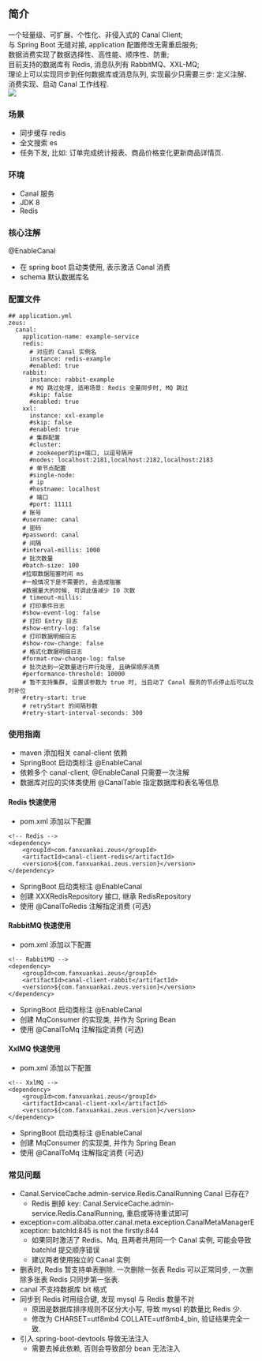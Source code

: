 ## 简介
一个轻量级、可扩展、个性化、非侵入式的 Canal Client;
<br/>
与 Spring Boot 无缝对接, application 配置修改无需重启服务;
<br/>
数据消费实现了数据选择性、高性能、顺序性、防重;
<br/>
目前支持的数据库有 Redis, 消息队列有 RabbitMQ、XXL-MQ;
<br/>
理论上可以实现同步到任何数据库或消息队列, 实现最少只需要三步: 定义注解、消费实现、启动 Canal 工作线程.
<br/>
![](http://processon.com/chart_image/5e7d8f17e4b08e4e24428c33.png?_=1589993535902)

### 场景
- 同步缓存 redis
- 全文搜索 es
- 任务下发, 比如: 订单完成统计报表、商品价格变化更新商品详情页.

### 环境
- Canal 服务
- JDK 8
- Redis

### 核心注解
@EnableCanal
- 在 spring boot 启动类使用, 表示激活 Canal 消费
- schema 默认数据库名

### 配置文件
```
## application.yml
zeus:
  canal:
    application-name: example-service
    redis:
      # 对应的 Canal 实例名
      instance: redis-example
      #enabled: true
    rabbit:
      instance: rabbit-example
      # MQ 跳过处理, 适用场景: Redis 全量同步时, MQ 跳过
      #skip: false
      #enabled: true
    xxl:
      instance: xxl-example
      #skip: false
      #enabled: true
      # 集群配置
      #cluster:
      # zookeeper的ip+端口, 以逗号隔开
      #nodes: localhost:2181,localhost:2182,localhost:2183
      # 单节点配置
      #single-node:
      # ip
      #hostname: localhost
      # 端口
      #port: 11111
    # 账号
    #username: canal
    # 密码
    #password: canal
    # 间隔
    #interval-millis: 1000
    # 批次数量
    #batch-size: 100
    #拉取数据阻塞时间 ms
    #一般情况下是不需要的, 会造成阻塞
    #数据量大的时候, 可调此值减少 IO 次数
    # timeout-millis:
    # 打印事件日志
    #show-event-log: false
    # 打印 Entry 日志
    #show-entry-log: false
    # 打印数据明细日志
    #show-row-change: false
    # 格式化数据明细日志
    #format-row-change-log: false
    # 批次达到一定数量进行并行处理, 且确保顺序消费
    #performance-threshold: 10000
    # 暂不支持集群, 设置该参数为 true 时, 当启动了 Canal 服务的节点停止后可以及时补位
    #retry-start: true
    # retryStart 的间隔秒数
    #retry-start-interval-seconds: 300
```

### 使用指南
- maven 添加相关 canal-client 依赖
- SpringBoot 启动类标注 @EnableCanal
- 依赖多个 canal-client, @EnableCanal 只需要一次注解
- 数据库对应的实体类使用 @CanalTable 指定数据库和表名等信息

#### Redis 快速使用
- pom.xml 添加以下配置
```
<!-- Redis -->
<dependency>
    <groupId>com.fanxuankai.zeus</groupId>
    <artifactId>canal-client-redis</artifactId>
    <version>${com.fanxuankai.zeus.version}</version>
</dependency>
```
- SpringBoot 启动类标注 @EnableCanal
- 创建 XXXRedisRepository 接口, 继承 RedisRepository<XXX>
- 使用 @CanalToRedis 注解指定消费 (可选)

#### RabbitMQ 快速使用
- pom.xml 添加以下配置
```
<!-- RabbitMQ -->
<dependency>
    <groupId>com.fanxuankai.zeus</groupId>
    <artifactId>canal-client-rabbit</artifactId>
    <version>${com.fanxuankai.zeus.version}</version>
</dependency>
```
- SpringBoot 启动类标注 @EnableCanal
- 创建 MqConsumer<XXX> 的实现类, 并作为 Spring Bean
- 使用 @CanalToMq 注解指定消费 (可选)

#### XxlMQ 快速使用
- pom.xml 添加以下配置
```
<!-- XxlMQ -->
<dependency>
    <groupId>com.fanxuankai.zeus</groupId>
    <artifactId>canal-client-xxl</artifactId>
    <version>${com.fanxuankai.zeus.version}</version>
</dependency>
```
- SpringBoot 启动类标注 @EnableCanal
- 创建 MqConsumer<XXX> 的实现类, 并作为 Spring Bean
- 使用 @CanalToMq 注解指定消费 (可选)

### 常见问题
- Canal.ServiceCache.admin-service.Redis.CanalRunning Canal 已存在?
    - Redis 删掉 key: Canal.ServiceCache.admin-service.Redis.CanalRunning, 重启或等待重试即可
- exception=com.alibaba.otter.canal.meta.exception.CanalMetaManagerException: batchId:845 is not the firstly:844
    - 如果同时激活了 Redis、Mq, 且两者共用同一个 Canal 实例, 可能会导致 batchId 提交顺序错误
    - 建议两者使用独立的 Canal 实例 
- 删表时, Redis 暂支持单表删除.
 一次删除一张表 Redis 可以正常同步, 一次删除多张表 Redis 只同步第一张表.
- canal 不支持数据库 bit 格式
- 同步到 Redis 时用组合键, 发现 mysql 与 Redis 数量不对
    - 原因是数据库排序规则不区分大小写, 导致 mysql 的数量比 Redis 少.
    - 修改为 CHARSET=utf8mb4 COLLATE=utf8mb4_bin, 验证结果完全一致.
- 引入 spring-boot-devtools 导致无法注入
    - 需要去掉此依赖, 否则会导致部分 bean 无法注入  